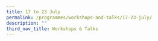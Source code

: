 ```yaml
---
title: 17 to 23 July
permalink: /programmes/workshops-and-talks/17-23-july/
description: ""
third_nav_title: Workshops & Talks
---
```

